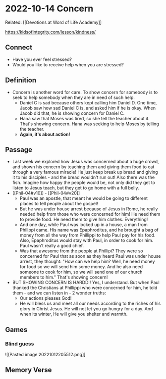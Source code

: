 # 2022-10-14 Concern
Related: [[Devotions at Word of Life Academy]]

https://kidsofintegrity.com/lesson/kindness/

## Connect
- Have you ever feel stressed?
- Would you like to receive help when you are stressed?

## Definition
- Concern is another word for care. To show concern for somebody is to seek to help somebody when they are in need of such help.
	- Daniel C is sad because others kept calling him Daniel D. One time, Jacob saw how sad Daniel C is, and asked him if he is okay. When Jacob did that, he is showing concern for Daniel C. 
	- Hana saw that Moses was tired, so she tell the teacher about it. That's showing concern. Hana was seeking to help Moses by telling the teacher.
	- **Again, it's about action!**

## Passage
- Last week we explored how Jesus was concerned about a huge crowd, and shown his concern by teaching them and giving them food to eat through a very famous miracle! He just keep break up bread and giving it to his disciples - and the bread wouldn't run out! Also there was the fish. Imagine how happy the people would be, not only did they get to listen to Jesus teach, but they get to go home with a full belly.
- [[Phil-04#v10]] - [[Phil-04#v20]]
	- Paul was an apostle, that meant he would be going to different places to tell people about the gospel! 
	- But he was under house arrest because of Jesus in Rome, he really needed help from those who were concerned for him! He need them to provide food. He need them to give him clothes. Everything!
	- And one day, while Paul was locked up in a house, a man from Phillppi came. His name was Epaphroditus, and he brought a bag of money from all the way from Phillippi to help Paul pay for his food. Also, Epaphroditus would stay with Paul, in order to cook for him. Paul wasn't really a good chief.
	- Was that awesome from the people at Phillipi? They were so concerned for Paul that as soon as they heard Paul was under house arrest, they thought: "How can we help him? Well, he need money for food so we will send him some money. And he also need someone to cook for him, so we will send one of our church members to him." That's showing concern!
- BUT SHOWING CONCERN IS HARDD!! Yes, I understand. But when Paul thanked the Christians at Phillippi who were concerned for him, he told them - and we can listen in - 2 wonder truths:
	- Our actions pleases God!
	- He will bless us and meet all our needs according to the riches of his glory in Christ Jesus. He will not let you go hungry for a day. And when its winter, He will give you shelter and warmth.

## Games
### Blind guess
![[Pasted image 20221012205512.png]]


## Memory Verse